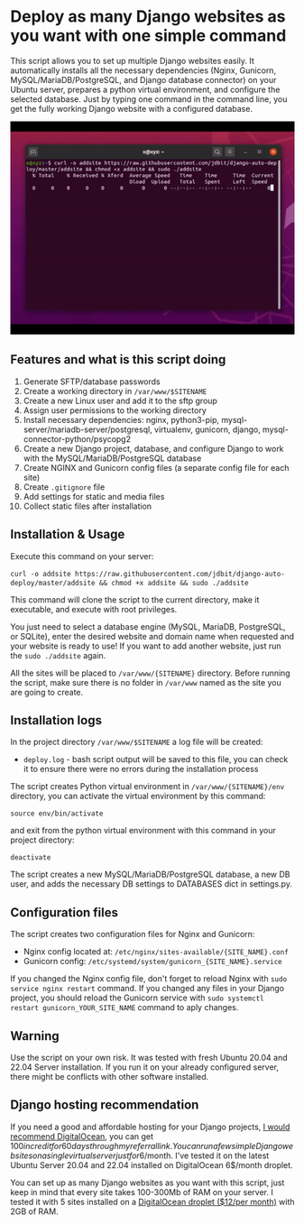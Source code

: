 # Deploy as many Django websites as you want with one simple command

This script allows you to set up multiple Django websites easily. It automatically installs all the necessary dependencies (Nginx, Gunicorn, MySQL/MariaDB/PostgreSQL, and Django database connector) on your Ubuntu server, prepares a python virtual environment, and configure the selected database. Just by typing one command in the command line, you get the fully working Django website with a configured database.

![demo](demo2.gif)

## Features and what is this script doing

1. Generate SFTP/database passwords
2. Create a working directory in `/var/www/$SITENAME`
3. Create a new Linux user and add it to the sftp group
4. Assign user permissions to the working directory
5. Install necessary dependencies: nginx, python3-pip, mysql-server/mariadb-server/postgresql, virtualenv, gunicorn, django, mysql-connector-python/psycopg2
6. Create a new Django project, database, and configure Django to work with the MySQL/MariaDB/PostgreSQL database
7. Create NGINX and Gunicorn config files (a separate config file for each site)
8. Create `.gitignore` file
9. Add settings for static and media files
10. Collect static files after installation

## Installation & Usage

Execute this command on your server:

```
curl -o addsite https://raw.githubusercontent.com/jdbit/django-auto-deploy/master/addsite && chmod +x addsite && sudo ./addsite
```

This command will clone the script to the current directory, make it executable, and execute with root privileges.

You just need to select a database engine (MySQL, MariaDB, PostgreSQL, or SQLite), enter the desired website and domain name when requested and your website is ready to use!  If you want to add another website, just run the `sudo ./addsite` again.

All the sites will be placed to `/var/www/{SITENAME}` directory. Before running the script, make sure there is no folder in `/var/www` named as the site you are going to create.

## Installation logs

In the project directory `/var/www/$SITENAME` a log file will be created:

* `deploy.log` - bash script output will be saved to this file, you can check it to ensure there were no errors during the installation process

The script creates Python virtual environment in `/var/www/{SITENAME}/env` directory, you can activate the virtual environment by this command:

```
source env/bin/activate
```
and exit from the python virtual environment with this command in your project directory:
```
deactivate
```

The script creates a new MySQL/MariaDB/PostgreSQL database, a new DB user, and adds the necessary DB settings to DATABASES dict in settings.py.

## Configuration files
The script creates two configuration files for Nginx and Gunicorn:

* Nginx config located at: `/etc/nginx/sites-available/{SITE_NAME}.conf`
* Gunicorn config: `/etc/systemd/system/gunicorn_{SITE_NAME}.service`

If you changed the Nginx config file, don't forget to reload Nginx with `sudo service nginx restart` command. If you changed any files in your Django project, you should reload the Gunicorn service with `sudo systemctl restart gunicorn_YOUR_SITE_NAME` command to aply changes.

## Warning

Use the script on your own risk. It was tested with fresh Ubuntu 20.04 and 22.04 Server installation. If you run it on your already configured server, there might be conflicts with other software installed.

## Django hosting recommendation

If you need a good and affordable hosting for your Django projects, [I would recommend DigitalOcean](https://m.do.co/c/008d3315ed7b), you can get $100 in credit for 60 days through my referral link. You can run a few simple Django websites on a single virtual server just for 6$/month. I've tested it on the latest Ubuntu Server 20.04 and 22.04 installed on DigitalOcean 6$/month droplet.

You can set up as many Django websites as you want with this script, just keep in mind that every site takes 100-300Mb of RAM on your server. I tested it with 5 sites installed on a [DigitalOcean droplet ($12/per month)](https://m.do.co/c/008d3315ed7b) with 2GB of RAM.
